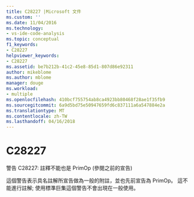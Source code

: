 ```yaml
---
title: C28227 |Microsoft 文件
ms.custom: ''
ms.date: 11/04/2016
ms.technology:
- vs-ide-code-analysis
ms.topic: conceptual
f1_keywords:
- C28227
helpviewer_keywords:
- C28227
ms.assetid: be7b212b-41c2-45e8-85d1-807d86e92311
author: mikeblome
ms.author: mblome
manager: douge
ms.workload:
- multiple
ms.openlocfilehash: 410bcf755754ab8ca4923bb80468f28ae1f35fb9
ms.sourcegitcommit: 6a9d5bd75e50947659fd6c837111a6a547884e2a
ms.translationtype: MT
ms.contentlocale: zh-TW
ms.lasthandoff: 04/16/2018
---
```

# <a name="c28227"></a>C28227
警告 C28227: 註釋不能也是 PrimOp (參閱之前的宣告)  
  
 這個警告表示具名註解所宣告做為一般的附註，並也先前宣告為 PrimOp。 這不能進行註解; 使用標準巨集這個警告不會出現在一般使用。